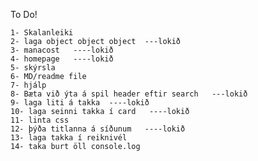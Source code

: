 To Do!

    1- Skalanleiki
    2- laga object object object  ---lokið
    3- manacost   ----lokið
    4- homepage   ----lokið
    5- skýrsla
    6- MD/readme file
    7- hjálp
    8- Bæta við ýta á spil header eftir search   ---lokið
    9- laga liti á takka  ----lokið
    10- laga seinni takka í card   ----lokið
    11- linta css
    12- þýða titlanna á síðunum   ----lokið
    13- laga takka í reiknivél
    14- taka burt öll console.log
